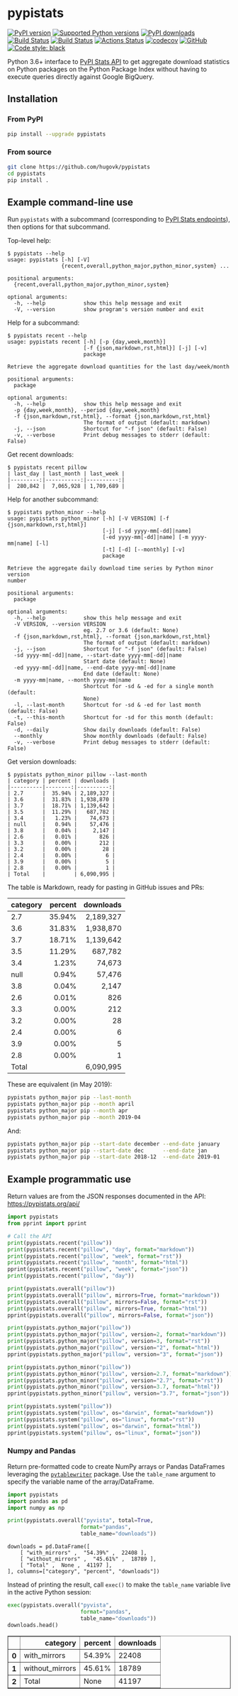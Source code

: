 # pypistats

[![PyPI version](https://img.shields.io/pypi/v/pypistats.svg)](https://pypi.org/project/pypistats/)
[![Supported Python versions](https://img.shields.io/pypi/pyversions/pypistats.svg)](https://pypi.org/project/pypistats/)
[![PyPI downloads](https://img.shields.io/pypi/dm/pypistats.svg)](https://pypistats.org/packages/pypistats)
[![Build Status](https://travis-ci.org/hugovk/pypistats.svg?branch=master)](https://travis-ci.org/hugovk/pypistats)
[![Build Status](https://dev.azure.com/hugovk/hugovk/_apis/build/status/hugovk.pypistats?branchName=master)](https://dev.azure.com/hugovk/hugovk/_build/latest?definitionId=1?branchName=master)
[![Actions Status](https://github.com/hugovk/pypistats/workflows/test/badge.svg)](https://github.com/hugovk/pypistats/actions)
[![codecov](https://codecov.io/gh/hugovk/pypistats/branch/master/graph/badge.svg)](https://codecov.io/gh/hugovk/pypistats)
[![GitHub](https://img.shields.io/github/license/hugovk/pypistats.svg)](LICENSE.txt)
[![Code style: black](https://img.shields.io/badge/code%20style-black-000000.svg)](https://github.com/psf/black)

Python 3.6+ interface to [PyPI Stats API](https://pypistats.org/api) to get aggregate
download statistics on Python packages on the Python Package Index without having to
execute queries directly against Google BigQuery.

## Installation

### From PyPI

```bash
pip install --upgrade pypistats
```

### From source

```bash
git clone https://github.com/hugovk/pypistats
cd pypistats
pip install .
```

## Example command-line use

Run `pypistats` with a subcommand (corresponding to [PyPI Stats endpoints](https://pypistats.org/api/#endpoints)),
then options for that subcommand.

Top-level help:

```console
$ pypistats --help
usage: pypistats [-h] [-V]
                 {recent,overall,python_major,python_minor,system} ...

positional arguments:
  {recent,overall,python_major,python_minor,system}

optional arguments:
  -h, --help            show this help message and exit
  -V, --version         show program's version number and exit
  ```

Help for a subcommand:

```console
$ pypistats recent --help
usage: pypistats recent [-h] [-p {day,week,month}]
                        [-f {json,markdown,rst,html}] [-j] [-v]
                        package

Retrieve the aggregate download quantities for the last day/week/month

positional arguments:
  package

optional arguments:
  -h, --help            show this help message and exit
  -p {day,week,month}, --period {day,week,month}
  -f {json,markdown,rst,html}, --format {json,markdown,rst,html}
                        The format of output (default: markdown)
  -j, --json            Shortcut for "-f json" (default: False)
  -v, --verbose         Print debug messages to stderr (default: False)
```

Get recent downloads:

```console
$ pypistats recent pillow
| last_day | last_month | last_week |
|---------:|-----------:|----------:|
|  280,842 |  7,065,928 | 1,709,689 |
```

Help for another subcommand:

```console
$ pypistats python_minor --help
usage: pypistats python_minor [-h] [-V VERSION] [-f {json,markdown,rst,html}]
                              [-j] [-sd yyyy-mm[-dd]|name]
                              [-ed yyyy-mm[-dd]|name] [-m yyyy-mm|name] [-l]
                              [-t] [-d] [--monthly] [-v]
                              package

Retrieve the aggregate daily download time series by Python minor version
number

positional arguments:
  package

optional arguments:
  -h, --help            show this help message and exit
  -V VERSION, --version VERSION
                        eg. 2.7 or 3.6 (default: None)
  -f {json,markdown,rst,html}, --format {json,markdown,rst,html}
                        The format of output (default: markdown)
  -j, --json            Shortcut for "-f json" (default: False)
  -sd yyyy-mm[-dd]|name, --start-date yyyy-mm[-dd]|name
                        Start date (default: None)
  -ed yyyy-mm[-dd]|name, --end-date yyyy-mm[-dd]|name
                        End date (default: None)
  -m yyyy-mm|name, --month yyyy-mm|name
                        Shortcut for -sd & -ed for a single month (default:
                        None)
  -l, --last-month      Shortcut for -sd & -ed for last month (default: False)
  -t, --this-month      Shortcut for -sd for this month (default: False)
  -d, --daily           Show daily downloads (default: False)
  --monthly             Show monthly downloads (default: False)
  -v, --verbose         Print debug messages to stderr (default: False)
```

Get version downloads:

```console
$ pypistats python_minor pillow --last-month
| category | percent | downloads |
|----------|--------:|----------:|
| 2.7      |  35.94% | 2,189,327 |
| 3.6      |  31.83% | 1,938,870 |
| 3.7      |  18.71% | 1,139,642 |
| 3.5      |  11.29% |   687,782 |
| 3.4      |   1.23% |    74,673 |
| null     |   0.94% |    57,476 |
| 3.8      |   0.04% |     2,147 |
| 2.6      |   0.01% |       826 |
| 3.3      |   0.00% |       212 |
| 3.2      |   0.00% |        28 |
| 2.4      |   0.00% |         6 |
| 3.9      |   0.00% |         5 |
| 2.8      |   0.00% |         1 |
| Total    |         | 6,090,995 |
```

The table is Markdown, ready for pasting in GitHub issues and PRs:

| category | percent | downloads |
|----------|--------:|----------:|
| 2.7      |  35.94% | 2,189,327 |
| 3.6      |  31.83% | 1,938,870 |
| 3.7      |  18.71% | 1,139,642 |
| 3.5      |  11.29% |   687,782 |
| 3.4      |   1.23% |    74,673 |
| null     |   0.94% |    57,476 |
| 3.8      |   0.04% |     2,147 |
| 2.6      |   0.01% |       826 |
| 3.3      |   0.00% |       212 |
| 3.2      |   0.00% |        28 |
| 2.4      |   0.00% |         6 |
| 3.9      |   0.00% |         5 |
| 2.8      |   0.00% |         1 |
| Total    |         | 6,090,995 |

These are equivalent (in May 2019):

```sh
pypistats python_major pip --last-month
pypistats python_major pip --month april
pypistats python_major pip --month apr
pypistats python_major pip --month 2019-04
```

And:

```sh
pypistats python_major pip --start-date december --end-date january
pypistats python_major pip --start-date dec      --end-date jan
pypistats python_major pip --start-date 2018-12  --end-date 2019-01
```

## Example programmatic use

Return values are from the JSON responses documented in the API:
https://pypistats.org/api/

```python
import pypistats
from pprint import pprint

# Call the API
print(pypistats.recent("pillow"))
print(pypistats.recent("pillow", "day", format="markdown"))
print(pypistats.recent("pillow", "week", format="rst"))
print(pypistats.recent("pillow", "month", format="html"))
pprint(pypistats.recent("pillow", "week", format="json"))
print(pypistats.recent("pillow", "day"))

print(pypistats.overall("pillow"))
print(pypistats.overall("pillow", mirrors=True, format="markdown"))
print(pypistats.overall("pillow", mirrors=False, format="rst"))
print(pypistats.overall("pillow", mirrors=True, format="html"))
pprint(pypistats.overall("pillow", mirrors=False, format="json"))

print(pypistats.python_major("pillow"))
print(pypistats.python_major("pillow", version=2, format="markdown"))
print(pypistats.python_major("pillow", version=3, format="rst"))
print(pypistats.python_major("pillow", version="2", format="html"))
pprint(pypistats.python_major("pillow", version="3", format="json"))

print(pypistats.python_minor("pillow"))
print(pypistats.python_minor("pillow", version=2.7, format="markdown"))
print(pypistats.python_minor("pillow", version="2.7", format="rst"))
print(pypistats.python_minor("pillow", version=3.7, format="html"))
pprint(pypistats.python_minor("pillow", version="3.7", format="json"))

print(pypistats.system("pillow"))
print(pypistats.system("pillow", os="darwin", format="markdown"))
print(pypistats.system("pillow", os="linux", format="rst"))
print(pypistats.system("pillow", os="darwin", format="html"))
pprint(pypistats.system("pillow", os="linux", format="json"))
```

### Numpy and Pandas

Return pre-formatted code to create NumPy arrays or Pandas DataFrames
leveraging the [`pytablewriter`](https://github.com/thombashi/pytablewriter)
package. Use the `table_name` argument to specify the variable name of the
array/DataFrame.

```python
import pypistats
import pandas as pd
import numpy as np

print(pypistats.overall("pyvista", total=True,
                       format="pandas",
                       table_name="downloads"))
```
```
downloads = pd.DataFrame([
    [ "with_mirrors" ,  "54.39%" ,  22408 ],
    [ "without_mirrors" ,  "45.61%" ,  18789 ],
    [ "Total" ,  None ,  41197 ],
], columns=["category", "percent", "downloads"])
```

Instead of printing the result, call `exec()` to make the `table_name` variable
live in the active Python session:

```python
exec(pypistats.overall("pyvista",
                       format="pandas",
                       table_name="downloads"))
downloads.head()
```
<div>
<style scoped>
    .dataframe tbody tr th:only-of-type {
        vertical-align: middle;
    }

    .dataframe tbody tr th {
        vertical-align: top;
    }

    .dataframe thead th {
        text-align: right;
    }
</style>
<table border="1" class="dataframe">
  <thead>
    <tr style="text-align: right;">
      <th></th>
      <th>category</th>
      <th>percent</th>
      <th>downloads</th>
    </tr>
  </thead>
  <tbody>
    <tr>
      <th>0</th>
      <td>with_mirrors</td>
      <td>54.39%</td>
      <td>22408</td>
    </tr>
    <tr>
      <th>1</th>
      <td>without_mirrors</td>
      <td>45.61%</td>
      <td>18789</td>
    </tr>
    <tr>
      <th>2</th>
      <td>Total</td>
      <td>None</td>
      <td>41197</td>
    </tr>
  </tbody>
</table>
</div>

